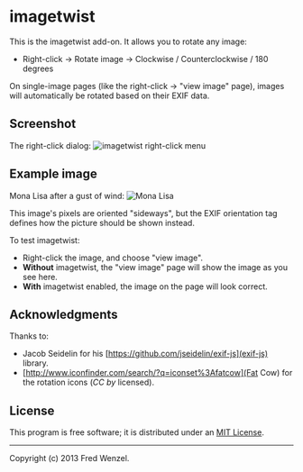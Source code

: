 imagetwist
==========

This is the imagetwist add-on. It allows you to rotate any image:

* Right-click -> Rotate image -> Clockwise / Counterclockwise / 180 degrees

On single-image pages (like the right-click -> "view image" page), images
will automatically be rotated based on their EXIF data.

Screenshot
----------
The right-click dialog:
![imagetwist right-click menu](https://raw.github.com/fwenzel/imagetwist/master/screenshot.jpg)

Example image
-------------
Mona Lisa after a gust of wind:
![Mona Lisa](https://raw.github.com/fwenzel/imagetwist/master/monalisa.jpg)

This image's pixels are oriented "sideways", but the EXIF orientation tag
defines how the picture should be shown instead.

To test imagetwist:
* Right-click the image, and choose "view image".
* **Without** imagetwist, the "view image" page will show the image as you see
here.
* **With** imagetwist enabled, the image on the page will look correct.

Acknowledgments
---------------

Thanks to:

* Jacob Seidelin for his [https://github.com/jseidelin/exif-js](exif-js)
  library.
* [http://www.iconfinder.com/search/?q=iconset%3Afatcow](Fat Cow) for the
  rotation icons (*CC by* licensed).

## License

This program is free software; it is distributed under an
[MIT License](http://github.com/fwenzel/imagetwist/blob/master/LICENSE.txt).

---

Copyright (c) 2013 Fred Wenzel.
